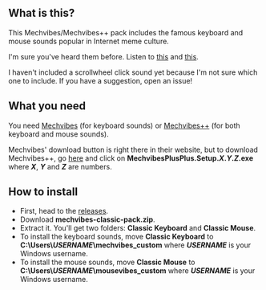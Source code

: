 ## What is this?

This Mechvibes/Mechvibes++ pack includes the famous keyboard and mouse sounds popular in Internet meme culture.

I'm sure you've heard them before. Listen to [this](https://tuna.voicemod.net/sound/6d4dfb84-7df3-4b58-8e0d-9d0540e1e85c) and [this](https://www.youtube.com/watch?v=h6_8SlZZwvQ).

I haven't included a scrollwheel click sound yet because I'm not sure which one to include. If you have a suggestion, open an issue!

## What you need

You need [Mechvibes](https://mechvibes.com) (for keyboard sounds) or [Mechvibes++](https://github.com/PyroCalzone/MechVibesPlusPlus) (for both keyboard and mouse sounds).

Mechvibes' download button is right there in their website, but to download Mechvibes++, go [here](https://github.com/PyroCalzone/MechVibesPlusPlus/releases) and click on **MechvibesPlusPlus.Setup.*X*.*Y*.*Z*.exe** where ***X***, ***Y*** and ***Z*** are numbers.

## How to install

- First, head to the [releases](https://github.com/ghoomfrog/mechvibes-classic-pack/releases).
- Download **mechvibes-classic-pack.zip**.
- Extract it. You'll get two folders: **Classic Keyboard** and **Classic Mouse**.
- To install the keyboard sounds, move **Classic Keyboard** to **C:\Users\\*USERNAME*\mechvibes_custom** where ***USERNAME*** is your Windows username.
- To install the mouse sounds, move **Classic Mouse** to **C:\Users\\*USERNAME*\mousevibes_custom** where ***USERNAME*** is your Windows username.